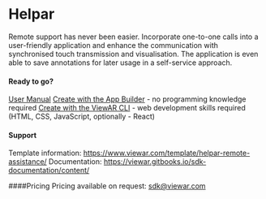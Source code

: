 # Helpar
Remote support has never been easier. Incorporate one-to-one calls into a user-friendly application and enhance the communication with synchronised touch transmission and visualisation. The application is even able to save annotations for later usage in a self-service approach.

#### Ready to go?
[User Manual](helpar-user-manual.md)
[Create with the App Builder](helpar-app-builder.md) - no programming knowledge required
[Create with the ViewAR CLI](helpar-cli.md) - web development skills required (HTML, CSS, JavaScript, optionally - React)

#### Support
Template information: https://www.viewar.com/template/helpar-remote-assistance/
Documentation: https://viewar.gitbooks.io/sdk-documentation/content/

####Pricing
Pricing available on request: <sdk@viewar.com>